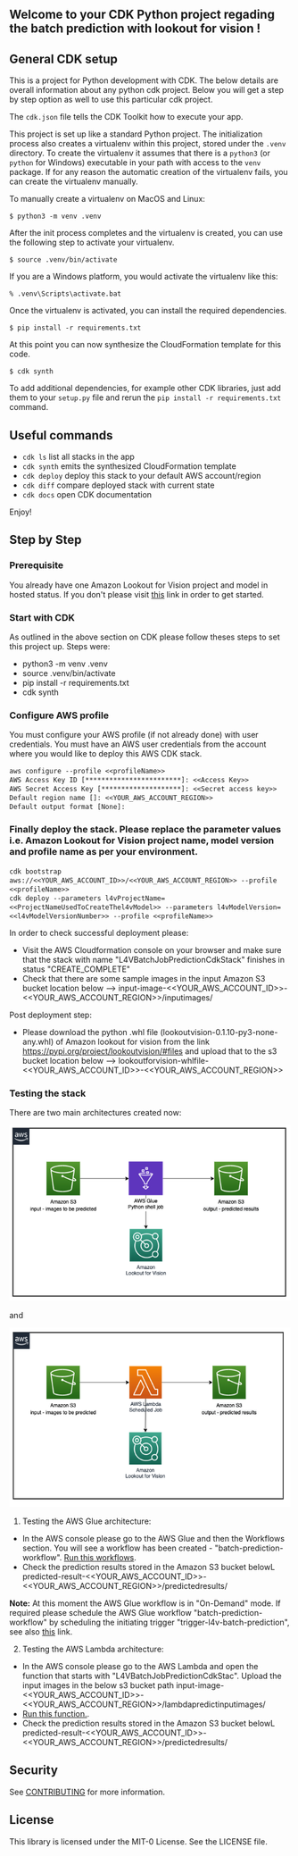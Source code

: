 ## Welcome to your CDK Python project regading the batch prediction with lookout for vision !

## General CDK setup

This is a project for Python development with CDK. The below details are overall information about any python cdk project. Below you will get a step by step option as well to use this particular cdk project.

The `cdk.json` file tells the CDK Toolkit how to execute your app.

This project is set up like a standard Python project.  The initialization
process also creates a virtualenv within this project, stored under the `.venv`
directory.  To create the virtualenv it assumes that there is a `python3`
(or `python` for Windows) executable in your path with access to the `venv`
package. If for any reason the automatic creation of the virtualenv fails,
you can create the virtualenv manually.

To manually create a virtualenv on MacOS and Linux:

```
$ python3 -m venv .venv
```

After the init process completes and the virtualenv is created, you can use the following
step to activate your virtualenv.

```
$ source .venv/bin/activate
```

If you are a Windows platform, you would activate the virtualenv like this:

```
% .venv\Scripts\activate.bat
```

Once the virtualenv is activated, you can install the required dependencies.

```
$ pip install -r requirements.txt
```

At this point you can now synthesize the CloudFormation template for this code.

```
$ cdk synth
```

To add additional dependencies, for example other CDK libraries, just add
them to your `setup.py` file and rerun the `pip install -r requirements.txt`
command.

## Useful commands

 * `cdk ls`          list all stacks in the app
 * `cdk synth`       emits the synthesized CloudFormation template
 * `cdk deploy`      deploy this stack to your default AWS account/region
 * `cdk diff`        compare deployed stack with current state
 * `cdk docs`        open CDK documentation

Enjoy!

## Step by Step

### Prerequisite

You already have one Amazon Lookout for Vision project and model in hosted status. If you don't please visit [this](https://aws.amazon.com/blogs/opensource/build-train-and-deploy-amazon-lookout-for-vision-models-using-the-python-sdk/) link in order to get started.

### Start with CDK

As outlined in the above section on CDK please follow theses steps to set this project up. Steps were:

* python3 -m venv .venv
* source .venv/bin/activate
* pip install -r requirements.txt
* cdk synth

### Configure AWS profile

You must configure your AWS profile (if not already done) with user credentials. You must have an AWS user credentials from the account where you would like to deploy this AWS CDK stack.

```
aws configure --profile <<profileName>>
AWS Access Key ID [************************]: <<Access Key>>
AWS Secret Access Key [********************]: <<Secret access key>>
Default region name []: <<YOUR_AWS_ACCOUNT_REGION>>
Default output format [None]: 
```

### Finally deploy the stack. Please replace the parameter values i.e. Amazon Lookout for Vision project name, model version and profile name as per your environment.

```
cdk bootstrap aws://<<YOUR_AWS_ACCOUNT_ID>>/<<YOUR_AWS_ACCOUNT_REGION>> --profile <<profileName>>
cdk deploy --parameters l4vProjectName=<<ProjectNameUsedToCreateThel4vModel>> --parameters l4vModelVersion=<<l4vModelVersionNumber>> --profile <<profileName>>
```

In order to check successful deployment please:

* Visit the AWS Cloudformation console on your browser and make sure that the stack with name "L4VBatchJobPredictionCdkStack" finishes in status "CREATE_COMPLETE"
* Check that there are some sample images in the input Amazon S3 bucket location below --> input-image-<<YOUR_AWS_ACCOUNT_ID>>-<<YOUR_AWS_ACCOUNT_REGION>>/inputimages/

Post deployment step:
* Please download the python .whl file (lookoutvision-0.1.10-py3-none-any.whl) of Amazon lookout for vision from the link https://pypi.org/project/lookoutvision/#files and upload that to the s3 bucket location below --> 
lookoutforvision-whlfile-<<YOUR_AWS_ACCOUNT_ID>>-<<YOUR_AWS_ACCOUNT_REGION>>


### Testing the stack

There are two main architectures created now:

![glue](./docs/images/Glue-Architecture.png)

and

![lambda](./docs/images/Lambda-Architecture.png)

1. Testing the AWS Glue architecture:
* In the AWS console please go to the AWS Glue and then the Workflows section. You will see a workflow has been created - "batch-prediction-workflow". [Run this workflows](https://docs.aws.amazon.com/glue/latest/dg/running_monitoring_workflow.html).
* Check the prediction results stored in the Amazon S3 bucket belowL predicted-result-<<YOUR_AWS_ACCOUNT_ID>>-<<YOUR_AWS_ACCOUNT_REGION>>/predictedresults/

**Note:** At this moment the AWS Glue workflow is in "On-Demand" mode. If required please schedule the AWS Glue workflow "batch-prediction-workflow" by scheduling the initiating trigger "trigger-l4v-batch-prediction", see also [this](https://docs.aws.amazon.com/glue/latest/dg/aws-glue-api-jobs-trigger.html#aws-glue-api-jobs-trigger-TriggerUpdate) link.

2. Testing the AWS Lambda architecture:
* In the AWS console please go to the AWS Lambda and open the function that starts with "L4VBatchJobPredictionCdkStac". Upload the input images in the below s3 bucket path
input-image-<<YOUR_AWS_ACCOUNT_ID>>-<<YOUR_AWS_ACCOUNT_REGION>>/lambdapredictinputimages/
* [Run this function.](https://docs.aws.amazon.com/lambda/latest/dg/testing-functions.html).
* Check the prediction results stored in the Amazon S3 bucket belowL predicted-result-<<YOUR_AWS_ACCOUNT_ID>>-<<YOUR_AWS_ACCOUNT_REGION>>/predictedresults/

## Security

See [CONTRIBUTING](CONTRIBUTING.md#security-issue-notifications) for more information.

## License

This library is licensed under the MIT-0 License. See the LICENSE file.

